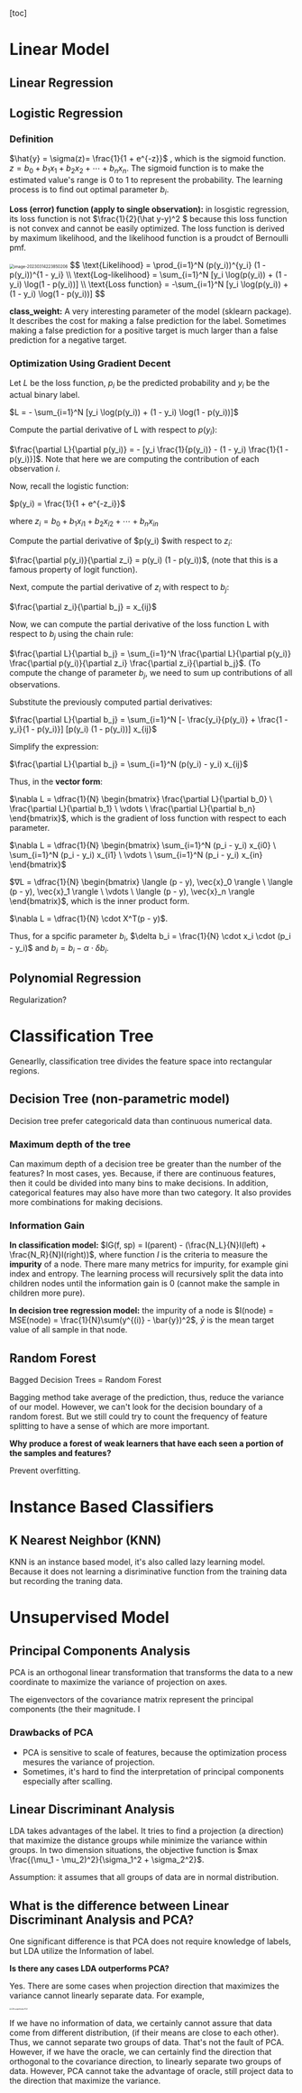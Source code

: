 [toc]



# Linear Model

## Linear Regression







## Logistic Regression

### Definition

$\hat{y} = \sigma(z)= \frac{1}{1 + e^{-z}}$ , which is the sigmoid function. $z = b_0 + b_1 x_1 + b_2 x_2 + \cdots + b_n x_n$. The sigmoid function is to make the estimated value's range is 0 to 1 to represent the probability. The learning process is to find out optimal parameter $b_i$.

**Loss (error) function (apply to single observation):** in losgistic regression, its loss function is not $\frac{1}{2}(\hat y-y)^2 $ because this loss function is not convex and cannot be easily optimized. The loss function is derived by maximum likelihood, and the likelihood function is a proudct of Bernoulli pmf. 

<img src="Figures/Bernoulli-pmf.png" alt="image-20230314223850206" style="zoom:50%;" />
$$
\text{Likelihood} = \prod_{i=1}^N (p(y_i))^{y_i} (1 - p(y_i))^{1 - y_i} \\
\text{Log-likelihood} = \sum_{i=1}^N [y_i \log(p(y_i)) + (1 - y_i) \log(1 - p(y_i))] \\
\text{Loss function} = -\sum_{i=1}^N [y_i \log(p(y_i)) + (1 - y_i) \log(1 - p(y_i))]
$$


**class_weight:** A very interesting parameter of the model (sklearn package). It describes the cost for making a false prediction for the label. Sometimes making a false prediction for a positive target is much larger than a false prediction for a negative target.

### Optimization Using Gradient Decent

Let $L$ be the loss function, $p_i$ be the predicted probability and $y_i$ be the actual binary label.

$L = - \sum_{i=1}^N [y_i \log(p(y_i)) + (1 - y_i) \log(1 - p(y_i))]$

Compute the partial derivative of L with respect to $p(y_i)$:

$\frac{\partial L}{\partial p(y_i)} = - [y_i \frac{1}{p(y_i)} - (1 - y_i) \frac{1}{1 - p(y_i)}]$. Note that here we are computing the contribution of each observation $i$.

Now, recall the logistic function:

$p(y_i) = \frac{1}{1 + e^{-z_i}}$

where $z_i = b_0 + b_1 x_{i1} + b_2 x_{i2} + \cdots + b_n x_{in}$

Compute the partial derivative of $p(y_i) $with respect to $z_i$:

$\frac{\partial p(y_i)}{\partial z_i} = p(y_i) (1 - p(y_i))$, (note that this is a famous property of logit function).

Next, compute the partial derivative of $z_i$ with respect to $b_j$:

$\frac{\partial z_i}{\partial b_j} = x_{ij}$

Now, we can compute the partial derivative of the loss function L with respect to $b_j$ using the chain rule:

$\frac{\partial L}{\partial b_j} = \sum_{i=1}^N \frac{\partial L}{\partial p(y_i)} \frac{\partial p(y_i)}{\partial z_i} \frac{\partial z_i}{\partial b_j}$. (To compute the change of parameter $b_j$, we need to sum up contributions of all observations.

Substitute the previously computed partial derivatives:

$\frac{\partial L}{\partial b_j} = \sum_{i=1}^N [- \frac{y_i}{p(y_i)} + \frac{1 - y_i}{1 - p(y_i)}] [p(y_i) (1 - p(y_i))] x_{ij}$

Simplify the expression:

$\frac{\partial L}{\partial b_j} = \sum_{i=1}^N (p(y_i) - y_i) x_{ij}$

Thus, in the **vector form**: 

$\nabla L = \dfrac{1}{N} \begin{bmatrix} \frac{\partial L}{\partial b_0} \ \frac{\partial L}{\partial b_1} \ \vdots \ \frac{\partial L}{\partial b_n} \end{bmatrix}$, which is the gradient of loss function with respect to each parameter.

$\nabla L = \dfrac{1}{N} \begin{bmatrix} \sum_{i=1}^N (p_i - y_i) x_{i0} \ \sum_{i=1}^N (p_i - y_i) x_{i1} \ \vdots \ \sum_{i=1}^N (p_i - y_i) x_{in} \end{bmatrix}$

$∇L = \dfrac{1}{N} \begin{bmatrix} \langle (p - y), \vec{x}_0 \rangle \ \langle (p - y), \vec{x}_1 \rangle \ \vdots \ \langle (p - y), \vec{x}_n \rangle \end{bmatrix}$, which is the inner product form.

$\nabla L = \dfrac{1}{N} \cdot X^T(p - y)$. 

Thus, for a spcific parameter $b_i$, $\delta b_i = \frac{1}{N} \cdot x_i \cdot (p_i - y_i)$ and $b_i = b_i - \alpha \cdot \delta b_i$.



## Polynomial Regression

Regularization?



# Classification Tree

Genearlly, classification tree divides the feature space into rectangular regions.

## Decision Tree (non-parametric model)

Decision tree prefer categoricald data than continuous numerical data.

### Maximum depth of the tree

Can maximum depth of a decision tree be greater than the number of the features? In most cases, yes. Because, if there are continuous features, then it could be divided into many bins to make decisions. In addition, categorical features may also have more than two category. It also provides more combinations for making decisions.

### Information Gain

**In classification model:** $IG(f, sp) = I(parent) - (\frac{N_L}{N}I(left) + \frac{N_R}{N}I(right))$, where function $I$ is the criteria to measure the **impurity** of a node. There mare many metrics for impurity, for example gini index and entropy.  The learning process will recursively split the data into children nodes until the information gain is 0 (cannot make the sample in children more pure).

**In decision tree regression model:** the impurity of a node is $I(node) = MSE(node) = \frac{1}{N}\sum(y^{(i)} - \bar{y})^2$, $\bar{y}$ is the mean target value of all sample in that node.

## Random Forest

Bagged Decision Trees = Random Forest

Bagging method take average of the prediction, thus, reduce the variance of our model. However, we can't look for the decision boundary of a random forest. But we still could try to count the frequency of feature splitting to have a sense of which are more important.

**Why produce a forest of weak learners that have each seen a portion of the samples and features?**

Prevent overfitting.





# Instance Based Classifiers

## K Nearest Neighbor (KNN)

KNN is an instance based model, it's also called lazy learning model. Because it does not learning a disriminative function from the training data but recording the traning data.





# Unsupervised Model

## Principal Components Analysis

PCA is an orthogonal linear transformation that transforms the data to a new coordinate to maximize the variance of projection on axes. 



The eigenvectors of the covariance matrix represent the principal components (the 
their magnitude. I

### Drawbacks of PCA

- PCA is sensitive to scale of features, because the optimization process mesures the variance of projection.
- Sometimes, it's hard to find the interpretation of principal components especially after scalling.

## Linear Discriminant Analysis

LDA takes advantages of the label. It tries to find a projection (a direction) that maximize the distance groups while minimize the variance within groups. In two dimension situations, the objective function is $max \frac{(\mu_1 - \mu_2)^2}{\sigma_1^2 + \sigma_2^2}$.

Assumption: it assumes that all groups of data are in normal distribution.

## What is the difference between Linear Discriminant Analysis and PCA?

One significant difference is that PCA does not require knowledge of labels, but LDA utilize the Information of label.

**Is there any cases LDA outperforms PCA?**

Yes. There are some cases when projection direction that maximizes the variance cannot linearly separate data. For example, 

<img src="Figures/LDA outperforms PCA.jpeg" alt="LDA outperforms PCA" style="zoom:20%;" />

If we have no information of data, we certainly cannot assure that data come from different distribution, (if their means are close to each other). Thus, we cannot separate two groups of data. That's not the fault of PCA. However, if we have the oracle, we can certainly find the direction that orthogonal to the covariance direction, to linearly separate two groups of data. However, PCA cannot take the advantage of oracle, still project data to the direction that maximize the variance.

